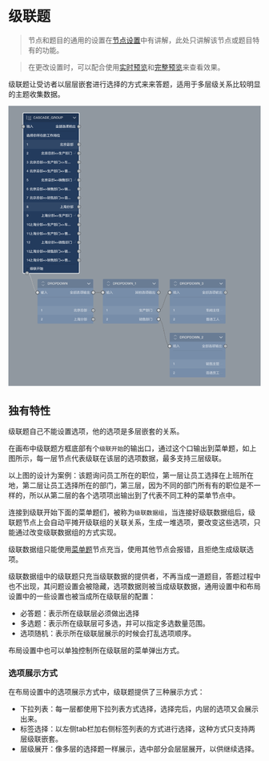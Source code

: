# 级联题

> 节点和题目的通用的设置在[节点设置](../node-setting/concept.md)中有讲解，此处只讲解该节点或题目特有的功能。

> 在更改设置时，可以配合使用[实时预览](../preview/realtime.md)和[完整预览](../preview/full.md)来查看效果。

级联题让受访者以层层嵌套进行选择的方式来来答题，适用于多层级关系比较明显的主题收集数据。

<img src='./images/cascade.png'>

## 独有特性

级联题自己不能设置选项，他的选项是多层嵌套的关系。

在画布中级联题方框底部有个`级联开始`的输出口，通过这个口输出到菜单题，如上图所示，每一层节点代表级联在该层的选项数据，最多支持三层级联。

以上图的设计为案例：该题询问员工所在的职位，第一层让员工选择在上班所在地，第二层让员工选择所在的部门，第三层，因为不同的部门所有有的职位是不一样的，所以从第二层的各个选项项出输出到了代表不同工种的菜单节点中。

连接到级联开始下面的菜单题们，被称为`级联数据组`，当连接好级联数据组后，级联题节点上会自动平摊开级联组的关联关系，生成一堆选项，要改变这些选项，只能通过改变级联数据组的方式实现。

级联数据组只能使用[菜单题](./menu.md)节点充当，使用其他节点会报错，且拒绝生成级联选项。

级联数据组中的级联题只充当级联数据的提供者，不再当成一道题目，答题过程中也不出现，其问题设置会被隐藏，选项数据则被当成级联数据，通用设置中和布局设置中的一些设置也被当成所在级联层的配置：

+ 必答题：表示所在级联层必须做出选择
+ 多选题：表示所在级联层可多选，并可以指定多选数量范围。
+ 选项随机：表示所在级联层展示的时候会打乱选项顺序。

布局设置中也可以单独控制所在级联层的菜单弹出方式。

### 选项展示方式
在布局设置中的选项展示方式中，级联题提供了三种展示方式：
+ 下拉列表：每一层都使用下拉列表方式选择，选择完后，内层的选项又会展示出来。
+ 标签选择：以左侧tab栏加右侧标签列表的方式进行选择，这种方式只支持两层级联嵌套。
+ 层级展开：像多层的选择题一样展示，选中部分会层层展开，以供继续选择。